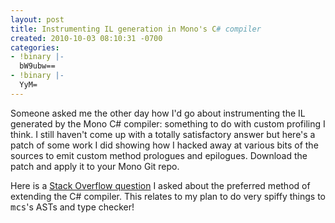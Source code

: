 ```yaml
---
layout: post
title: Instrumenting IL generation in Mono's C# compiler
created: 2010-10-03 08:10:31 -0700
categories:
- !binary |-
  bW9ubw==
- !binary |-
  YyM=
---
```

<p>Someone asked me the other day how I'd go about instrumenting the IL generated by the Mono C# compiler: something to do with custom profiling I think. I still haven't come up with a totally satisfactory answer but here's a patch of some work I did showing how I hacked away at various bits of the sources to emit custom method prologues and epilogues. Download the patch and apply it to your Mono Git repo.</p>
<p>Here is a <a href="http://stackoverflow.com/questions/3848001/extending-the-mono-c-compiler-is-there-any-documentation-or-precedent">Stack Overflow question</a> I asked about the preferred method of extending the C# compiler. This relates to my plan to do very spiffy things to <tt>mcs</tt>'s ASTs and type checker!</p>

